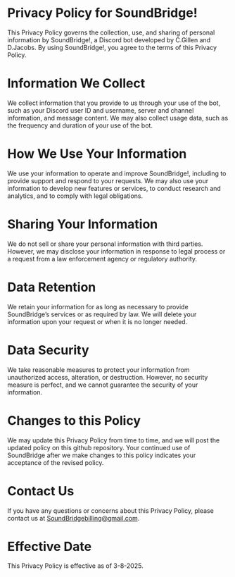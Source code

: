 # Privacy Policy for SoundBridge!

This Privacy Policy governs the collection, use, and sharing of personal information by SoundBridge!, a Discord bot developed by C.Gillen and D.Jacobs. By using SoundBridge!, you agree to the terms of this Privacy Policy.

# Information We Collect

We collect information that you provide to us through your use of the bot, such as your Discord user ID and username, server and channel information, and message content. We may also collect usage data, such as the frequency and duration of your use of the bot.

# How We Use Your Information

We use your information to operate and improve SoundBridge!, including to provide support and respond to your requests. We may also use your information to develop new features or services, to conduct research and analytics, and to comply with legal obligations.

# Sharing Your Information

We do not sell or share your personal information with third parties. However, we may disclose your information in response to legal process or a request from a law enforcement agency or regulatory authority.

# Data Retention

We retain your information for as long as necessary to provide SoundBridge’s services or as required by law. We will delete your information upon your request or when it is no longer needed.

# Data Security

We take reasonable measures to protect your information from unauthorized access, alteration, or destruction. However, no security measure is perfect, and we cannot guarantee the security of your information.

# Changes to this Policy

We may update this Privacy Policy from time to time, and we will post the updated policy on this github repository. Your continued use of SoundBridge after we make changes to this policy indicates your acceptance of the revised policy.

# Contact Us

If you have any questions or concerns about this Privacy Policy, please contact us at SoundBridgebilling@gmail.com.

# Effective Date

This Privacy Policy is effective as of 3-8-2025.

